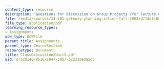 ```yaml
---
content_type: resource
description: 'Questions for discussion on Group Projects ?for lecture #8.'
file: /media/courses/11-201-gateway-planning-action-fall-2002/d71dd140851610473db7b72310e8a5d5_ClassDiscussion2Unit2.pdf
file_type: application/pdf
learning_resource_types:
- Assignments
ocw_type: OCWFile
parent_title: Assignments
parent_type: CourseSection
resourcetype: Document
title: ClassDiscussion2Unit2.pdf
uid: d71dd140-8516-1047-3db7-b72310e8a5d5
---
```


